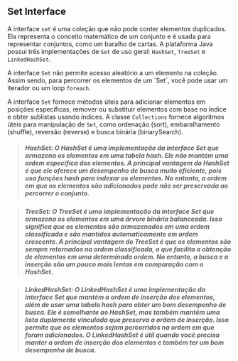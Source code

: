 ## Set Interface

A interface `set` é uma coleção que não pode conter elementos duplicados. Ela representa o conceito matemático de um conjunto e é usada para representar conjuntos, como um baralho de cartas.
A plataforma Java possui três implementações de `Set` de uso geral: `HashSet`, `TreeSet` e `LinkedHashSet`.

A interface `Set` não permite acesso aleatório a um elemento na coleção. Assim sendo, para percorrer os elementos de um ´Set´, você pode usar um iterador ou um loop `foreach`.

A interface `Set` fornece métodos úteis para adicionar elementos em posições específicas, remover ou substituir elementos com base no índice e obter sublistas usando índices.
A classe `Collections` fornece algoritmos úteis para manipulação de `Set`, como ordenação (sort), embaralhamento (shuffle), reversão (reverse) e busca binária (binarySearch).

> ##### *HashSet*: O HashSet é uma implementação da interface Set que armazena os elementos em uma tabela hash. Ele não mantém uma ordem específica dos elementos. A principal vantagem do HashSet é que ele oferece um desempenho de busca muito eficiente, pois usa funções hash para indexar os elementos. No entanto, a ordem em que os elementos são adicionados pode não ser preservada ao percorrer o conjunto.

> ##### *TreeSet*: O TreeSet é uma implementação da interface Set que armazena os elementos em uma árvore binária balanceada. Isso significa que os elementos são armazenados em uma ordem classificada e são mantidos automaticamente em ordem crescente. A principal vantagem do TreeSet é que os elementos são sempre retornados na ordem classificada, o que facilita a obtenção de elementos em uma determinada ordem. No entanto, a busca e a inserção são um pouco mais lentas em comparação com o HashSet.

> ##### *LinkedHashSet*: O LinkedHashSet é uma implementação da interface Set que mantém a ordem de inserção dos elementos, além de usar uma tabela hash para obter um bom desempenho de busca. Ele é semelhante ao HashSet, mas também mantém uma lista duplamente vinculada que preserva a ordem de inserção. Isso permite que os elementos sejam percorridos na ordem em que foram adicionados. O LinkedHashSet é útil quando você precisa manter a ordem de inserção dos elementos e também ter um bom desempenho de busca.
